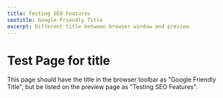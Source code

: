 ```yaml
---
title: Testing SEO Features
seotitle: Google Friendly Title
excerpt: Different title between browser window and preview
---
```


# Test Page for title

This page should have the title in the browser toolbar as "Google Friendly Title", but be listed on the preview page as "Testing SEO Features".